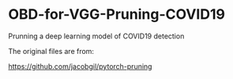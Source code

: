 # OBD-for-VGG-Pruning-COVID19
 Prunning a deep learning model of COVID19 detection

The original files are from:

https://github.com/jacobgil/pytorch-pruning